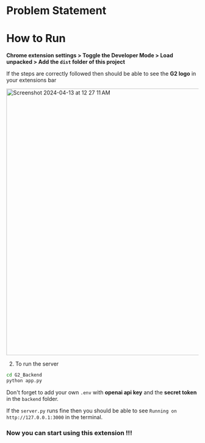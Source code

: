 # Problem Statement



# How to Run 

**Chrome extension settings > Toggle the Developer Mode > Load unpacked > Add the `dist` folder of this project**

If the steps are correctly followed then should be able to see the **G2 logo** in your extensions bar

<img width="700" alt="Screenshot 2024-04-13 at 12 27 11 AM" src="https://github.com/Akatsuki49/deadlineDashers_Track3/assets/110471762/91d9a563-6873-4e7e-9e5d-c85c5e88a09d">



2) To run the server

```bash
cd G2_Backend
python app.py
```
Don't forget to add your own `.env` with **openai api key** and the **secret token** in the `backend` folder.

If the `server.py` runs fine then you should be able to see `Running on http://127.0.0.1:3000` in the terminal. 


### Now you can start using this extension !!!

